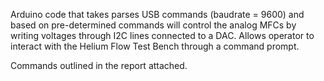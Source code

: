 Arduino code that takes parses USB commands (baudrate = 9600) and based on pre-determined commands will control the analog MFCs
by writing voltages through I2C lines connected to a DAC. Allows operator to interact with the Helium Flow Test Bench through 
a command prompt. 

Commands outlined in the report attached.
